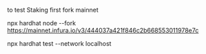 to test Staking first fork mainnet

npx hardhat node --fork https://mainnet.infura.io/v3/444037a421f846c2b668553011978e7c

npx hardhat test --network localhost

